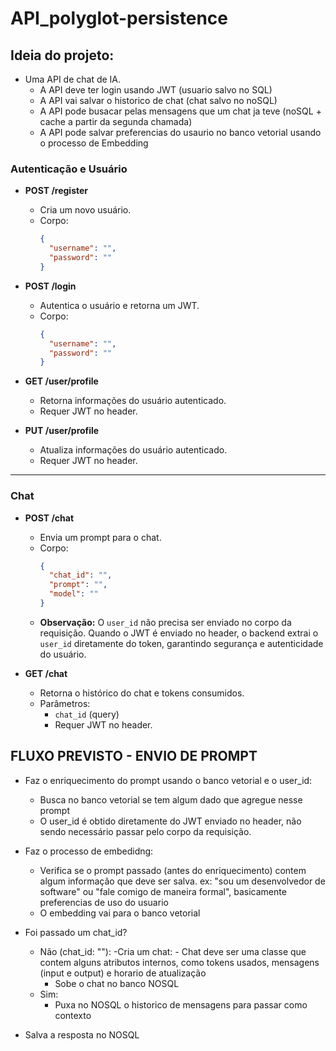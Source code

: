 # API_polyglot-persistence



## Ideia do projeto:

- Uma API de chat de IA. 
    - A API deve ter login usando JWT (usuario salvo no SQL)
    - A API vai salvar o historico de chat (chat salvo no noSQL)
    - A API pode busacar pelas mensagens que um chat ja teve (noSQL + cache a partir da segunda chamada)
    - A API pode salvar preferencias do usaurio no banco vetorial usando o processo de Embedding


### Autenticação e Usuário

- **POST /register**
    - Cria um novo usuário.
    - Corpo:
      ```json
      {
        "username": "",
        "password": ""
      }
      ```

- **POST /login**
    - Autentica o usuário e retorna um JWT.
    - Corpo:
      ```json
      {
        "username": "",
        "password": ""
      }
      ```

- **GET /user/profile**
    - Retorna informações do usuário autenticado.
    - Requer JWT no header.

- **PUT /user/profile**
    - Atualiza informações do usuário autenticado.
    - Requer JWT no header.

---

### Chat

- **POST /chat**
    - Envia um prompt para o chat.
    - Corpo:
      ```json
      {
        "chat_id": "",
        "prompt": "",
        "model": ""
      }
      ```
    - **Observação:** O `user_id` não precisa ser enviado no corpo da requisição. Quando o JWT é enviado no header, o backend extrai o `user_id` diretamente do token, garantindo segurança e autenticidade do usuário.

- **GET /chat**
    - Retorna o histórico do chat e tokens consumidos.
    - Parâmetros:
      - `chat_id` (query)
      - Requer JWT no header.


## FLUXO PREVISTO - ENVIO DE PROMPT

- Faz o enriquecimento do prompt usando o banco vetorial e o user_id:
    - Busca no banco vetorial se tem algum dado que agregue nesse prompt
    - O user_id é obtido diretamente do JWT enviado no header, não sendo necessário passar pelo corpo da requisição.

- Faz o processo de embedidng:
    - Verifica se o prompt passado (antes do enriquecimento) contem algum informação que deve ser salva. ex: "sou um desenvolvedor de software" ou "fale comigo de maneira formal", basicamente preferencias de uso do usuario
    - O embedding vai para o banco vetorial

- Foi passado um chat_id?
    - Não (chat_id: ""):
        -Cria um chat:
            - Chat deve ser uma classe que contem alguns atributos internos, como tokens usados, mensagens (input e output) e horario de atualização
        - Sobe o chat no banco NOSQL
    - Sim:
        - Puxa no NOSQL o historico de mensagens para passar como contexto 

- Salva a resposta no NOSQL